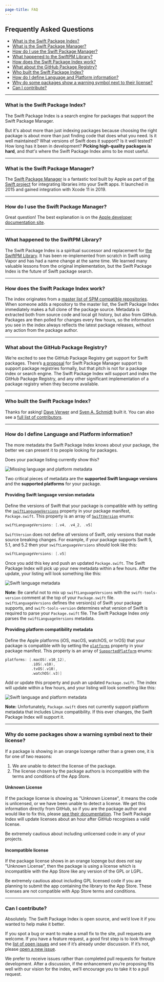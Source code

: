 ```yaml
---
page-title: FAQ
---
```

## Frequently Asked Questions

* [What is the Swift Package Index?](#what-is-the-spi)
* [What is the Swift Package Manager?](#what-is-the-spm)
* [How do I use the Swift Package Manager?](#how-do-i-use-the-spm)
* [What happened to the SwiftPM Library?](#swiftpm-library)
* [How does the Swift Package Index work?](#how-does-it-work)
* [What about the GitHub Package Registry?](#package-registry)
* [Who built the Swift Package Index?](#creators)
* [How do I define Language and Platform information?](#language-and-platforms)
* [Why do some packages show a warning symbol next to their license?](#incompatible-license)
* [Can I contribute?](#contributing)

---

<h3 id="what-is-the-spi">What is the Swift Package Index?</h3>

The Swift Package Index is a search engine for packages that support the Swift Package Manager.

But it's about more than just indexing packages because choosing the right package is about more than just finding code that does what you need. Is it well maintained? What versions of Swift does it support? Is it well tested? How long has it been in development? **Picking high-quality packages is hard**, and *that's* where the Swift Package Index aims to be most useful.

---

<h3 id="what-is-the-spm">What is the Swift Package Manager?</h3>

The [Swift Package Manager](https://swift.org/package-manager/) is a fantastic tool built by Apple as part of [the Swift project](https://swift.org) for integrating libraries into your Swift apps. It launched in 2015 and gained integration with Xcode 11 in 2019.

---

<h3 id="how-do-i-use-the-spm">How do I use the Swift Package Manager?</h3>

Great question! The best explanation is on the [Apple developer documentation site](https://developer.apple.com/documentation/xcode/adding_package_dependencies_to_your_app).

---

<h3 id="swiftpm-library">What happened to the SwiftPM Library?</h3>

The Swift Package Index is a spiritual successor and replacement for [the SwiftPM Library](/images/swiftpm-library.png). It has been re-implemented from scratch in Swift using Vapor and has had a name change at the same time. We learned many valuable lessons from the original implementation, but the Swift Package Index is the future of Swift package search.

---

<h3 id="how-does-it-work">How does the Swift Package Index work?</h3>

The index originates from a [master list of SPM compatible repositories](https://github.com/daveverwer/SwiftPMLibrary/blob/master/packages.json). When someone adds a repository to the master list, the Swift Package Index immediately makes a full clone of the package source. Metadata is extracted both from source code and local git history, but also from GitHub. Packages are then polled for changes every few hours, so the information you see in the index always reflects the latest package releases, without any action from the package author.

---

<h3 id="package-registry">What about the GitHub Package Registry?</h3>

We’re excited to see the GitHub Package Registry get support for Swift packages. There’s [a proposal](https://forums.swift.org/t/swift-package-registry-service/37219) for Swift Package Manager support to support package registries formally, but that pitch is not for a package index or search engine. The Swift Package Index will support and index the GitHub Package Registry, and any other significant implementation of a package registry when they become available.

---

<h3 id="creators">Who built the Swift Package Index?</h3>

Thanks for asking! [Dave Verwer](https://daveverwer.com) and [Sven A. Schmidt](https://finestructure.co/) built it. You can also see a [full list of contributors](https://github.com/SwiftPackageIndex/SwiftPackageIndex-Server/graphs/contributors).

---

<h3 id="language-and-platforms">How do I define Language and Platform information?</h3>

The more metadata the Swift Package Index knows about your package, the better we can present it to people looking for packages.

Does your package listing currently show this?

<picture>
  <source srcset="/images/language-and-platforms-no-metadata~dark.png" media="(prefers-color-scheme: dark)">
  <img src="/images/language-and-platforms-no-metadata~light.png" alt="Missing language and platform metadata">
</picture>

Two critical pieces of metadata are the **supported Swift language versions** and the **supported platforms** for your package.

#### Providing Swift language version metadata

Define the versions of Swift that your package is compatible with by setting the [`swiftLanguageVersions`](https://developer.apple.com/documentation/swift_packages/package/3197887-swiftlanguageversions) property in your package manifest, `Package.swift`. This property is an array of [`SwiftVersion`](https://developer.apple.com/documentation/swift_packages/swiftversion) enums:

```swift
swiftLanguageVersions: [.v4, .v4_2, .v5]
```

`SwiftVersion` does not define *all* versions of Swift, only versions that made source breaking changes. For example, if your package supports Swift 5, 5.1, and 5.2 then your `swiftLanguageVersions` should look like this:

```swift
swiftLanguageVersions: [.v5]
```

Once you add this key and push an updated `Package.swift`. The Swift Package Index will pick up your new metadata within a few hours. After the update, your listing will look something like this:

<picture>
  <source srcset="/images/language-and-platforms-language-only~dark.png" media="(prefers-color-scheme: dark)">
  <img src="/images/language-and-platforms-language-only~light.png" alt="Swift language metadata">
</picture>

**Note:** Be careful not to mix up `swiftLanguageVersions` with the `swift-tools-version` comment at the top of your `Package.swift` file. `swiftLanguageVersions` defines the version(s) of Swift your package supports, and `swift-tools-version` determines what version of Swift is required to parse your `Package.swift` file. The Swift Package Index *only* parses the `swiftLanguageVersions` metadata.

#### Providing platform compatibility metadata

Define the Apple platforms (iOS, macOS, watchOS, or tvOS) that your package is compatible with by setting the [`platforms`](https://developer.apple.com/documentation/swift_packages/package/3197886-platforms) property in your package manifest. This property is an array of [`SupportedPlatform`](https://developer.apple.com/documentation/swift_packages/supportedplatform) enums:

```swift
platforms: [.macOS(.v10_12),
            .iOS(.v10),
            .tvOS(.v10),
            .watchOS(.v3)]
```

Add or update this property and push an updated `Package.swift`.  The index will update within a few hours, and your listing will look something like this:

<picture>
  <source srcset="/images/language-and-platforms-full-metadata~dark.png" media="(prefers-color-scheme: dark)">
  <img src="/images/language-and-platforms-full-metadata~light.png" alt="Swift language and platform metadata">
</picture>

**Note:** Unfortunately, `Package.swift` does not currently support platform metadata that includes Linux compatibility. If this ever changes, the Swift Package Index will support it.

---

<h3 id="incompatible-license">Why do some packages show a warning symbol next to their license?</h3>

If a package is showing in an orange lozenge rather than a green one, it is for one of two reasons:

1. We are unable to detect the license of the package.
2. The license chosen by the package authors is incompatible with the terms and conditions of the App Store.

#### Unknown License

If the package license is showing as "Unknown License", it means the code is unlicensed, or we have been unable to detect a license. We get this information directly from GitHub, so if you are the package author and would like to fix this, please [see their documentation](https://help.github.com/en/github/creating-cloning-and-archiving-repositories/licensing-a-repository#detecting-a-license). The Swift Package Index will update licenses about an hour after GitHub recognises a valid license.

Be extremely cautious about including unlicensed code in any of your projects.

#### Incompatible license

If the package license shows in an orange lozenge but does *not* say "Unknown License", then the package is using a license which is incompatible with the App Store like any version of the GPL or LGPL.

Be extremely cautious about including GPL licensed code if you are planning to submit the app containing the library to the App Store. These licenses are not compatible with App Store terms and conditions.

---

<h3 id="contributing">Can I contribute?</h3>

Absolutely. The Swift Package Index is open source, and we’d love it if you wanted to help make it better.

If you spot a bug or want to make a small fix to the site, pull requests are welcome. If you have a feature request, a good first step is to look through the [list of open issues](https://github.com/SwiftPackageIndex/SwiftPackageIndex-Server/issues) and see if it’s already under discussion. If it’s not, please [open a new issue](https://github.com/SwiftPackageIndex/SwiftPackageIndex-Server/issues/new/choose).

We prefer to receive issues rather than completed pull requests for feature development. After a discussion, if the enhancement you’re proposing fits well with our vision for the index, we’ll encourage you to take it to a pull request.
